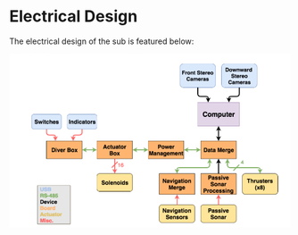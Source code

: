 # Electrical Design

The electrical design of the sub is featured below:

![Electrical Diagram](/docs/subjugator/sub8_electrical_diagram.png)

